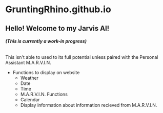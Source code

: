 # GruntingRhino.github.io
## Hello! Welcome to my Jarvis AI!
###### **(This is currently a work-in progress)**


This isn't able to used to its full potential unless paired with the Personal Assistant M.A.R.V.I.N.

- Functions to display on website
  - Weather
  - Date
  - Time
  - M.A.R.V.I.N. Functions
  - Calendar
  - Display information about information recieved from M.A.R.V.I.N.
